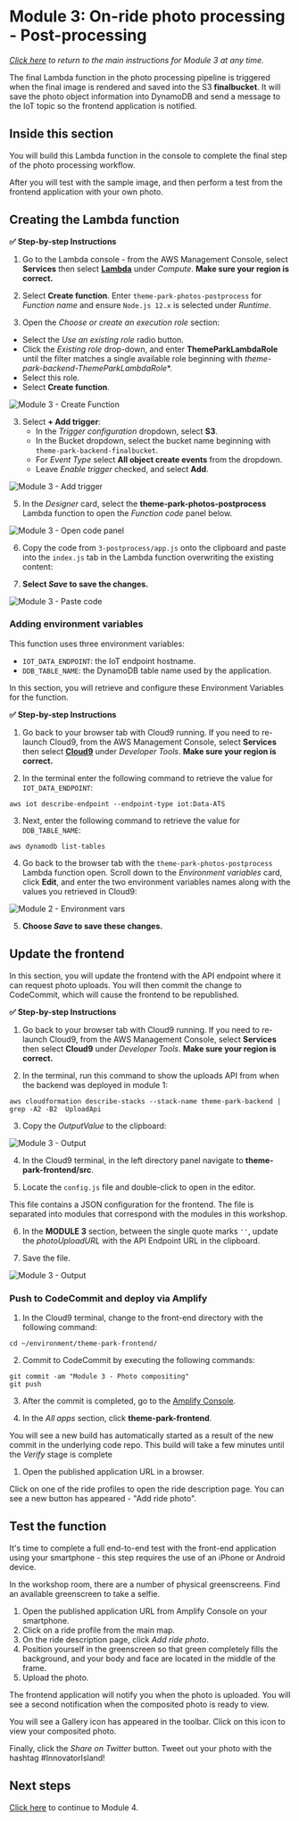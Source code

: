 # Module 3: On-ride photo processing - Post-processing

*[Click here](../README.md) to return to the main instructions for Module 3 at any time.*

The final Lambda function in the photo processing pipeline is triggered when the final image is rendered and saved into the S3 **finalbucket**. It will save the photo object information into DynamoDB and send a message to the IoT topic so the frontend application is notified.

## Inside this section

You will build this Lambda function in the console to complete the final step of the photo processing workflow.

After you will test with the sample image, and then perform a test from the frontend application with your own photo.

## Creating the Lambda function

**:white_check_mark: Step-by-step Instructions**

1. Go to the Lambda console - from the AWS Management Console, select **Services** then select [**Lambda**](https://console.aws.amazon.com/lambda) under *Compute*. **Make sure your region is correct.**

2. Select **Create function**. Enter `theme-park-photos-postprocess` for *Function name* and ensure `Node.js 12.x` is selected under *Runtime*. 

3. Open the *Choose or create an execution role* section:
-  Select the *Use an existing role* radio button. 
- Click the *Existing role* drop-down, and enter **ThemeParkLambdaRole** until the filter matches a single available role beginning with *theme-park-backend-ThemeParkLambdaRole**. 
- Select this role.
- Select **Create function**.

![Module 3 - Create Function](../../images/3-photos-composite2.png)

3. Select **+ Add trigger**:
   - In the *Trigger configuration* dropdown, select **S3**. 
   - In the Bucket dropdown, select the bucket name beginning with `theme-park-backend-finalbucket`. 
   - For *Event Type* select **All object create events** from the dropdown. 
   - Leave *Enable trigger* checked, and select **Add**.

![Module 3 - Add trigger](../../images/3-photos-composite3.png)

5. In the *Designer* card, select the **theme-park-photos-postprocess** Lambda function to open the *Function code* panel below.

![Module 3 - Open code panel](../../images/3-photos-composite4.png)

6. Copy the code from `3-postprocess/app.js` onto the clipboard and paste into the `index.js` tab in the Lambda function overwriting the existing content:

7. **Select *Save* to save the changes.**

![Module 3 - Paste code](../../images/3-photos-composite5.png)

### Adding environment variables

This function uses three environment variables:
- `IOT_DATA_ENDPOINT`: the IoT endpoint hostname.
- `DDB_TABLE_NAME`: the DynamoDB table name used by the application.

In this section, you will retrieve and configure these Environment Variables for the function.

**:white_check_mark: Step-by-step Instructions**

1. Go back to your browser tab with Cloud9 running. If you need to re-launch Cloud9, from the AWS Management Console, select **Services** then select [**Cloud9**](https://console.aws.amazon.com/cloud9) under *Developer Tools*. **Make sure your region is correct.**

2. In the terminal enter the following command to retrieve the value for `IOT_DATA_ENDPOINT`:
```
aws iot describe-endpoint --endpoint-type iot:Data-ATS
```
3. Next, enter the following command to retrieve the value for `DDB_TABLE_NAME`:
```
aws dynamodb list-tables
```

4. Go back to the browser tab with the `theme-park-photos-postprocess` Lambda function open. Scroll down to the *Environment variables* card, click **Edit**, and enter the two environment variables names along with the values you retrieved in Cloud9:

![Module 2 - Environment vars](../../images/3-photos-composite6.png)

5. **Choose *Save* to save these changes.**

## Update the frontend

In this section, you will update the frontend with the API endpoint where it can request photo uploads. You will then commit the change to CodeCommit, which will cause the frontend to be republished.

**:white_check_mark: Step-by-step Instructions**

1. Go back to your browser tab with Cloud9 running. If you need to re-launch Cloud9, from the AWS Management Console, select **Services** then select **Cloud9** under *Developer Tools*. **Make sure your region is correct.**

2. In the terminal, run this command to show the uploads API from when the backend was deployed in module 1:
```
aws cloudformation describe-stacks --stack-name theme-park-backend | grep -A2 -B2  UploadApi
```
3. Copy the *OutputValue* to the clipboard:

![Module 3 - Output](../../images/3-photos-postprocess-uploadAPI.png)

4. In the Cloud9 terminal, in the left directory panel navigate to **theme-park-frontend/src**. 

5. Locate the `config.js` file and double-click to open in the editor.

This file contains a JSON configuration for the frontend. The file is separated into modules that correspond with the modules in this workshop.

6. In the **MODULE 3** section, between the single quote marks `''`, update the *photoUploadURL* with the API Endpoint URL in the clipboard.

7. Save the file.

![Module 3 - Output](../../images/3-photos-postprocess-config.png)

### Push to CodeCommit and deploy via Amplify

1. In the Cloud9 terminal, change to the front-end directory with the following command:
``` 
cd ~/environment/theme-park-frontend/
```
2. Commit to CodeCommit by executing the following commands:
```
git commit -am "Module 3 - Photo compositing"
git push
```
3. After the commit is completed, go to the [Amplify Console](https://console.aws.amazon.com/amplify/).
   
4. In the *All apps* section, click **theme-park-frontend**.

You will see a new build has automatically started as a result of the new commit in the underlying code repo. This build will take a few minutes until the *Verify* stage is complete

1. Open the published application URL in a browser.

Click on one of the ride profiles to open the ride description page. You can see a new button has appeared - "Add ride photo".

## Test the function

It's time to complete a full end-to-end test with the front-end application using your smartphone - this step requires the use of an iPhone or Android device. 

In the workshop room, there are a number of physical greenscreens. Find an available greenscreen to take a selfie.

1. Open the published application URL from Amplify Console on your smartphone.
2. Click on a ride profile from the main map.
3. On the ride description page, click *Add ride photo*.
4. Position yourself in the greenscreen so that green completely fills the background, and your body and face are located in the middle of the frame.
5. Upload the photo.

The frontend application will notify you when the photo is uploaded. You will see a second notification when the composited photo is ready to view.

You will see a Gallery icon has appeared in the toolbar. Click on this icon to view your composited photo.

Finally, click the *Share on Twitter* button. Tweet out your photo with the hashtag #InnovatorIsland!

## Next steps

[Click here](../../4-translate/README.md) to continue to Module 4.
